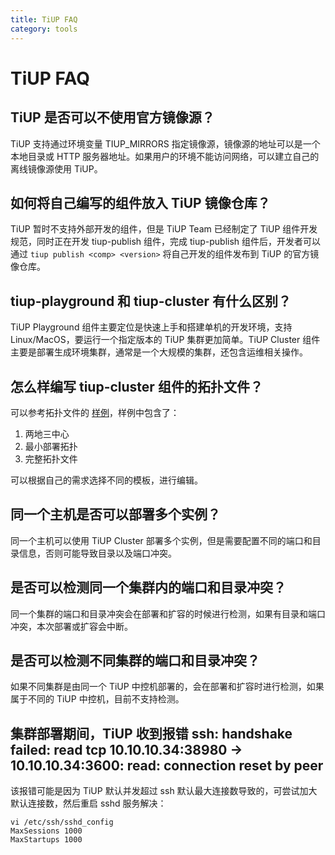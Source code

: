 ```yaml
---
title: TiUP FAQ
category: tools
---
```


# TiUP FAQ

## TiUP 是否可以不使用官方镜像源？

TiUP 支持通过环境变量 TIUP_MIRRORS 指定镜像源，镜像源的地址可以是一个本地目录或 HTTP 服务器地址。如果用户的环境不能访问网络，可以建立自己的离线镜像源使用 TiUP。

## 如何将自己编写的组件放入 TiUP 镜像仓库？

TiUP 暂时不支持外部开发的组件，但是 TiUP Team 已经制定了 TiUP 组件开发规范，同时正在开发 tiup-publish 组件，完成 tiup-publish 组件后，开发者可以通过 `tiup publish <comp> <version>` 将自己开发的组件发布到 TiUP 的官方镜像仓库。

## tiup-playground 和 tiup-cluster 有什么区别？

TiUP Playground 组件主要定位是快速上手和搭建单机的开发环境，支持 Linux/MacOS，要运行一个指定版本的 TiUP 集群更加简单。TiUP Cluster 组件主要是部署生成环境集群，通常是一个大规模的集群，还包含运维相关操作。

## 怎么样编写 tiup-cluster 组件的拓扑文件？

可以参考拓扑文件的 [样例](https://github.com/pingcap/tiup/tree/master/examples)，样例中包含了：

1. 两地三中心
2. 最小部署拓扑
3. 完整拓扑文件

可以根据自己的需求选择不同的模板，进行编辑。

## 同一个主机是否可以部署多个实例？

同一个主机可以使用 TiUP Cluster 部署多个实例，但是需要配置不同的端口和目录信息，否则可能导致目录以及端口冲突。

## 是否可以检测同一个集群内的端口和目录冲突？

同一个集群的端口和目录冲突会在部署和扩容的时候进行检测，如果有目录和端口冲突，本次部署或扩容会中断。

## 是否可以检测不同集群的端口和目录冲突？

如果不同集群是由同一个 TiUP 中控机部署的，会在部署和扩容时进行检测，如果属于不同的 TiUP 中控机，目前不支持检测。

## 集群部署期间，TiUP 收到报错 ssh: handshake failed: read tcp 10.10.10.34:38980 -> 10.10.10.34:3600: read: connection reset by peer
该报错可能是因为 TiUP 默认并发超过 ssh 默认最大连接数导致的，可尝试加大默认连接数，然后重启 sshd 服务解决：

```
vi /etc/ssh/sshd_config
MaxSessions 1000
MaxStartups 1000 
```

